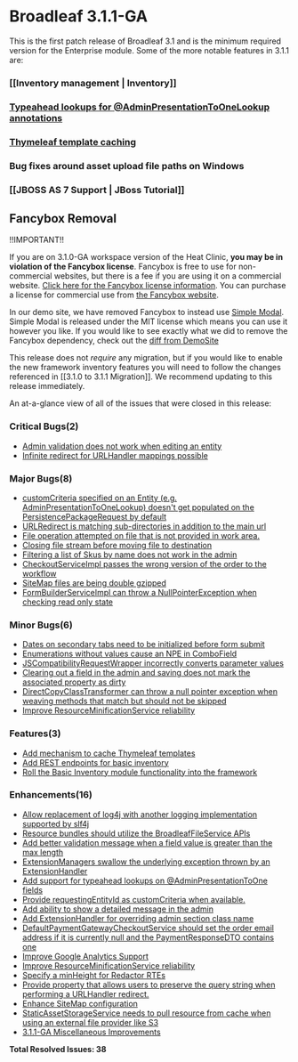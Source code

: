 # Broadleaf 3.1.1-GA

This is the first patch release of Broadleaf 3.1 and is the minimum required version for the Enterprise module. Some of the more notable features in 3.1.1 are:

### [[Inventory management | Inventory]]
### [Typeahead lookups for @AdminPresentationToOneLookup annotations](http://javadocs.broadleafcommerce.com/core/3.1.1-GA/org/broadleafcommerce/common/presentation/AdminPresentationToOneLookup.html#enableTypeaheadLookup())
### [Thymeleaf template caching](https://github.com/BroadleafCommerce/BroadleafCommerce/pull/761)
### Bug fixes around asset upload file paths on Windows
### [[JBOSS AS 7 Support | JBoss Tutorial]]

## Fancybox Removal
!!IMPORTANT!!

If you are on 3.1.0-GA workspace version of the Heat Clinic, **you may be in violation of the Fancybox license**. Fancybox is free to use for non-commercial websites, but there is a fee if you are using it on a commercial website. [Click here for the Fancybox license information](http://fancyapps.com/fancybox/#license). You can purchase a license for commercial use from [the Fancybox website](http://sites.fastspring.com/fancyapps/product/store).

In our demo site, we have removed Fancybox to instead use [Simple Modal](http://www.ericmmartin.com/projects/simplemodal/). Simple Modal is released under the MIT license which means you can use it however you like. If you would like to see exactly what we did to remove the Fancybox dependency, check out the [diff from DemoSite](https://github.com/BroadleafCommerce/DemoSite/commit/4c4ec85301e0f8d770c89396ee97b3f1c3a3b7d0)

This release does not *require* any migration, but if you would like to enable the new framework inventory features you will need to follow the changes referenced in [[3.1.0 to 3.1.1 Migration]]. We recommend updating to this release immediately.

An at-a-glance view of all of the issues that were closed in this release:
### Critical Bugs(2)
- [Admin validation does not work when editing an entity](https://github.com/BroadleafCommerce/BroadleafCommerce/issues/756)
- [Infinite redirect for URLHandler mappings possible](https://github.com/BroadleafCommerce/BroadleafCommerce/issues/694)

### Major Bugs(8)
- [customCriteria specified on an Entity (e.g. AdminPresentationToOneLookup) doesn't get populated on the PersistencePackageRequest by default ](https://github.com/BroadleafCommerce/BroadleafCommerce/issues/792)
- [URLRedirect is matching sub-directories in addition to the main url](https://github.com/BroadleafCommerce/BroadleafCommerce/issues/791)
- [File operation attempted on file that is not provided in work area.](https://github.com/BroadleafCommerce/BroadleafCommerce/issues/773)
- [Closing file stream before moving file to destination](https://github.com/BroadleafCommerce/BroadleafCommerce/issues/769)
- [Filtering a list of Skus by name does not work in the admin](https://github.com/BroadleafCommerce/BroadleafCommerce/issues/746)
- [CheckoutServiceImpl passes the wrong version of the order to the workflow](https://github.com/BroadleafCommerce/BroadleafCommerce/issues/741)
- [SiteMap files are being double gzipped](https://github.com/BroadleafCommerce/BroadleafCommerce/issues/713)
- [FormBuilderServiceImpl can throw a NullPointerException when checking read only state](https://github.com/BroadleafCommerce/BroadleafCommerce/issues/704)

### Minor Bugs(6)
- [Dates on secondary tabs need to be initialized before form submit](https://github.com/BroadleafCommerce/BroadleafCommerce/issues/760)
- [Enumerations without values cause an NPE in ComboField](https://github.com/BroadleafCommerce/BroadleafCommerce/issues/749)
- [JSCompatibilityRequestWrapper incorrectly converts parameter values](https://github.com/BroadleafCommerce/BroadleafCommerce/issues/748)
- [Clearing out a field in the admin and saving does not mark the associated property as dirty](https://github.com/BroadleafCommerce/BroadleafCommerce/issues/745)
- [DirectCopyClassTransformer can throw a null pointer exception when weaving methods that match but should not be skipped](https://github.com/BroadleafCommerce/BroadleafCommerce/issues/739)
- [Improve ResourceMinificationService reliability](https://github.com/BroadleafCommerce/BroadleafCommerce/issues/717)

### Features(3)
- [Add mechanism to cache Thymeleaf templates ](https://github.com/BroadleafCommerce/BroadleafCommerce/issues/761)
- [Add REST endpoints for basic inventory](https://github.com/BroadleafCommerce/BroadleafCommerce/issues/743)
- [Roll the Basic Inventory module functionality into the framework](https://github.com/BroadleafCommerce/BroadleafCommerce/issues/738)

### Enhancements(16)
- [Allow replacement of log4j with another logging implementation supported by slf4j](https://github.com/BroadleafCommerce/BroadleafCommerce/issues/799)
- [Resource bundles should utilize the BroadleafFileService APIs](https://github.com/BroadleafCommerce/BroadleafCommerce/issues/758)
- [Add better validation message when a field value is greater than the max length](https://github.com/BroadleafCommerce/BroadleafCommerce/issues/755)
- [ExtensionManagers swallow the underlying exception thrown by an ExtensionHandler](https://github.com/BroadleafCommerce/BroadleafCommerce/issues/751)
- [Add support for typeahead lookups on @AdminPresentationToOne fields](https://github.com/BroadleafCommerce/BroadleafCommerce/issues/734)
- [Provide requestingEntityId as customCriteria when available.](https://github.com/BroadleafCommerce/BroadleafCommerce/issues/732)
- [Add ability to show a detailed message in the admin](https://github.com/BroadleafCommerce/BroadleafCommerce/issues/730)
- [Add ExtensionHandler for overriding admin section class name](https://github.com/BroadleafCommerce/BroadleafCommerce/issues/721)
- [DefaultPaymentGatewayCheckoutService should set the order email address if it is currently null and the PaymentResponseDTO contains one](https://github.com/BroadleafCommerce/BroadleafCommerce/issues/720)
- [Improve Google Analytics Support](https://github.com/BroadleafCommerce/BroadleafCommerce/issues/718)
- [Improve ResourceMinificationService reliability](https://github.com/BroadleafCommerce/BroadleafCommerce/issues/717)
- [Specify a minHeight for Redactor RTEs](https://github.com/BroadleafCommerce/BroadleafCommerce/issues/697)
- [Provide property that allows users to preserve the query string when performing a URLHandler redirect.](https://github.com/BroadleafCommerce/BroadleafCommerce/issues/695)
- [Enhance SiteMap configuration](https://github.com/BroadleafCommerce/BroadleafCommerce/issues/693)
- [StaticAssetStorageService needs to pull resource from cache when using an external file provider like S3](https://github.com/BroadleafCommerce/BroadleafCommerce/issues/692)
- [3.1.1-GA Miscellaneous Improvements](https://github.com/BroadleafCommerce/BroadleafCommerce/issues/691)


**Total Resolved Issues: 38**

